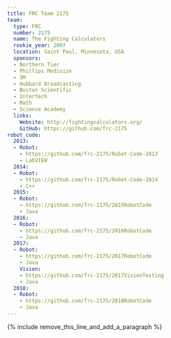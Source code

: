 ```yaml
---
title: FRC Team 2175
team:
  type: FRC
  number: 2175
  name: The Fighting Calculators
  rookie_year: 2007
  location: Saint Paul, Minnesota, USA
  sponsors:
  - Northern Tier
  - Phillips Medisize
  - 3M
  - Hubbard Broadcasting
  - Boston Scientific
  - Intertech
  - Math
  - Science Academy
  links:
    Website: http://fightingcalculators.org/
    GitHub: https://github.com/frc-2175
robot_code:
  2013:
  - Robot:
    - https://github.com/frc-2175/Robot-Code-2013
    - LabVIEW
  2014:
  - Robot:
    - https://github.com/frc-2175/Robot-Code-2014
    - C++
  2015:
  - Robot:
    - https://github.com/frc-2175/2015RobotCode
    - Java
  2016:
  - Robot:
    - https://github.com/frc-2175/2016RobotCode
    - Java
  2017:
  - Robot:
    - https://github.com/frc-2175/2017RobotCode
    - Java
    Vision:
    - https://github.com/frc-2175/2017VisionTesting
    - Java
  2018:
  - Robot:
    - https://github.com/frc-2175/2018RobotCode
    - Java
---
```


{% include remove_this_line_and_add_a_paragraph %}